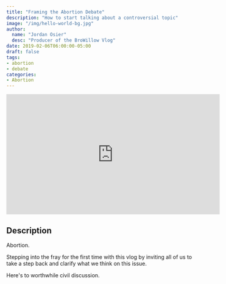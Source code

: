 ```yaml
---
title: "Framing the Abortion Debate"
description: "How to start talking about a controversial topic"
image: "/img/hello-world-bg.jpg"
author:
  name: "Jordan Osier"
  desc: "Producer of the BroWillow Vlog"
date: 2019-02-06T06:00:00-05:00
draft: false
tags:
- abortion
- debate
categories:
- Abortion
---
```


<div class="post-video">
<iframe align="center" width="560" height="315" src="https://www.youtube.com/embed/u44r9p7Mxb0" frameborder="0" allow="accelerometer; autoplay; encrypted-media; gyroscope; picture-in-picture" allowfullscreen></iframe>
</div>

## Description

Abortion.

Stepping into the fray for the first time with this vlog by inviting all of us to take a step back and clarify what we think on this issue.

Here's to worthwhile civil discussion.